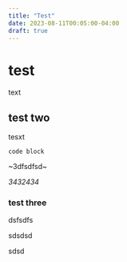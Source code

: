 ```yaml
---
title: "Test"
date: 2023-08-11T00:05:00-04:00
draft: true
---
```


# test

text

## test two

tesxt

```
code block
```

~3dfsdfsd~

*3432434*

### test three

dsfsdfs


sdsdsd

sdsd

